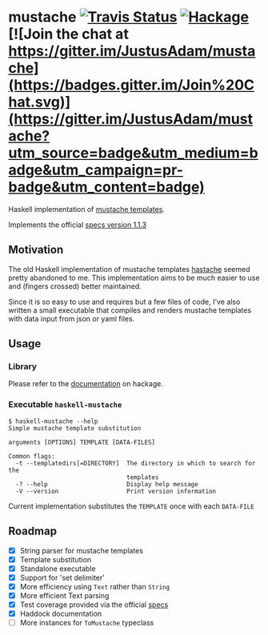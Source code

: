 # mustache [![Travis Status](https://travis-ci.org/JustusAdam/mustache.svg?branch=master)](https://travis-ci.org/JustusAdam/mustache) [![Hackage](https://img.shields.io/hackage/v/mustache.svg)](https://hackage.haskell.org/package/mustache) [![Join the chat at https://gitter.im/JustusAdam/mustache](https://badges.gitter.im/Join%20Chat.svg)](https://gitter.im/JustusAdam/mustache?utm_source=badge&utm_medium=badge&utm_campaign=pr-badge&utm_content=badge)

Haskell implementation of [mustache templates][mustache-homepage].

[mustache-homepage]: https://mustache.github.io

Implements the official [specs version 1.1.3](https://github.com/mustache/spec/releases/tag/v1.1.3)

## Motivation

The old Haskell implementation of mustache templates [hastache][] seemed pretty abandoned to me. This implementation aims to be much easier to use and (fingers crossed) better maintained.

[hastache]: https://hackage.haskell.org/package/hastache

Since it is so easy to use and requires but a few files of code, I've also written a small executable that compiles and renders mustache templates with data input from json or yaml files.

## Usage

### Library

Please refer to the [documentation][] on hackage.

[documentation]: https://hackage.haskell.org/package/mustache

### Executable `haskell-mustache`

    $ haskell-mustache --help
    Simple mustache template substitution

    arguments [OPTIONS] TEMPLATE [DATA-FILES]

    Common flags:
      -t --templatedirs[=DIRECTORY]  The directory in which to search for the
                                     templates
      -? --help                      Display help message
      -V --version                   Print version information

Current implementation substitutes the `TEMPLATE` once with each `DATA-FILE`

## Roadmap

- [x] String parser for mustache templates
- [x] Template substitution
- [x] Standalone executable
- [x] Support for 'set delimiter'
- [x] More efficiency using `Text` rather than `String`
- [x] More efficient Text parsing
- [x] Test coverage provided via the official [specs](https://github.com/mustache/spec)
- [x] Haddock documentation
- [ ] More instances for `ToMustache` typeclass
